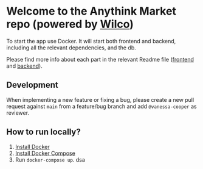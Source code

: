 # Welcome to the Anythink Market repo (powered by [Wilco](https://www.trywilco.com))

To start the app use Docker. It will start both frontend and backend, including all the relevant dependencies, and the db.

Please find more info about each part in the relevant Readme file ([frontend](frontend/readme.md) and [backend](backend/README.md)).

## Development

When implementing a new feature or fixing a bug, please create a new pull request against `main` from a feature/bug branch and add `@vanessa-cooper` as reviewer.

## How to run locally?
1. [Install Docker](https://docs.docker.com/get-docker/)
2. [Install Docker Compose](https://docs.docker.com/compose/install/)
3. Run `docker-compose up`. 
dsa
